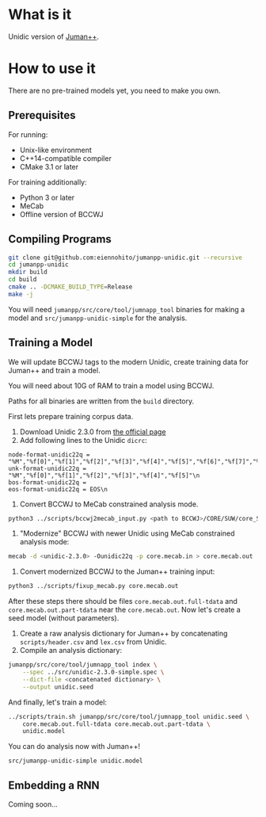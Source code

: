 # What is it

Unidic version of [Juman++](https://github.com/ku-nlp/jumanpp). 

# How to use it

There are no pre-trained models yet, you need to make you own.

## Prerequisites

For running:

* Unix-like environment
* C++14-compatible compiler
* CMake 3.1 or later

For training additionally:

* Python 3 or later
* MeCab
* Offline version of BCCWJ

## Compiling Programs

```bash
git clone git@github.com:eiennohito/jumanpp-unidic.git --recursive
cd jumanpp-unidic
mkdir build
cd build
cmake .. -DCMAKE_BUILD_TYPE=Release
make -j
```

You will need `jumanpp/src/core/tool/jumnapp_tool` binaries for making a model
and `src/jumanpp-unidic-simple` for the analysis.

## Training a Model

We will update BCCWJ tags to the modern Unidic,
create training data for Juman++ and train a model.

You will need about 10G of RAM to train a model using BCCWJ.

Paths for all binaries are written from the `build` directory.

First lets prepare training corpus data.

1. Download Unidic 2.3.0 from [the official page](http://unidic.ninjal.ac.jp/back_number#unidic_bccwj)
1. Add following lines to the Unidic `dicrc`:
```
node-format-unidic22q = "%M","%f[0]","%f[1]","%f[2]","%f[3]","%f[4]","%f[5]","%f[6]","%f[7]","%f[8]","%f[9]","%f[10]","%f[11]","%f[12]","%f[13]","%f[14]","%f[15]","%f[16]","%f[17]","%f[18]","%f[19]","%f[20]","%f[21]","%f[22]","%f[23]","%f[24]","%f[25]","%f[26]","%f[27]","%f[28]"\n
unk-format-unidic22q = "%M","%f[0]","%f[1]","%f[2]","%f[3]","%f[4]","%f[5]"\n
bos-format-unidic22q =
eos-format-unidic22q = EOS\n
```
1. Convert BCCWJ to MeCab constrained analysis mode.
```bash
python3 ../scripts/bccwj2mecab_input.py <path to BCCWJ>/CORE/SUW/core_SUW.txt > core.mecab.in
```
1. "Modernize" BCCWJ with newer Unidic using MeCab constrained analysis mode: 
```bash
mecab -d <unidic-2.3.0> -Ounidic22q -p core.mecab.in > core.mecab.out
```
1. Convert modernized BCCWJ to the Juman++ training input:
```bash
python3 ../scripts/fixup_mecab.py core.mecab.out
```

After these steps there should be files `core.mecab.out.full-tdata` and `core.mecab.out.part-tdata`
near the `core.mecab.out`.
Now let's create a seed model (without parameters).

1. Create a raw analysis dictionary for Juman++ by concatenating `scripts/header.csv` and `lex.csv` from Unidic.
1. Compile an analysis dictionary: 
```bash
jumanpp/src/core/tool/jumnapp_tool index \
    --spec ../src/unidic-2.3.0-simple.spec \
    --dict-file <concatenated dictionary> \
    --output unidic.seed

```

And finally, let's train a model:
```bash
../scripts/train.sh jumanpp/src/core/tool/jumnapp_tool unidic.seed \
    core.mecab.out.full-tdata core.mecab.out.part-tdata \
    unidic.model
```

You can do analysis now with Juman++!

```
src/jumanpp-unidic-simple unidic.model
```

## Embedding a RNN

Coming soon...